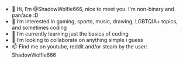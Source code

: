 - 👋 Hi, I’m @ShadowWolfie666, nice to meet you. I'm non-binary and pan/ace :D
- 👀 I’m interested in gaming, sports, music, drawing, LGBTQIA+ topics, and sometimes coding
- 🌱 I’m currently learning just the basics of coding
- 💞️ I’m looking to collaborate on anything simple i guess
- 📫 Find me on youtube, reddit and/or steam by the user: ShadowWolfie666

<!---
ShadowWolfie666/ShadowWolfie666 is a ✨ special ✨ repository because its `README.md` (this file) appears on your GitHub profile.
You can click the Preview link to take a look at your changes.
--->
